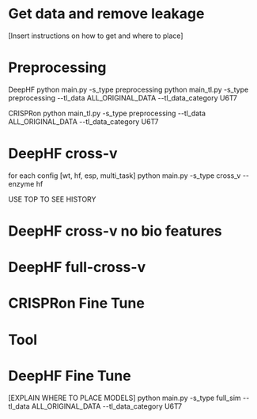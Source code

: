 # Get data and remove leakage
[Insert instructions on how to get and where to place]

# Preprocessing
DeepHF
python main.py -s_type preprocessing
python main_tl.py -s_type preprocessing --tl_data ALL_ORIGINAL_DATA --tl_data_category U6T7 

CRISPRon
python main_tl.py -s_type preprocessing --tl_data ALL_ORIGINAL_DATA --tl_data_category U6T7 




# DeepHF cross-v
for each config [wt, hf, esp, multi_task]
python main.py -s_type cross_v --enzyme hf
 
USE TOP TO SEE HISTORY

# DeepHF cross-v no bio features

# DeepHF full-cross-v


# CRISPRon Fine Tune

# Tool

# DeepHF Fine Tune
[EXPLAIN WHERE TO PLACE MODELS]
python main.py -s_type full_sim --tl_data ALL_ORIGINAL_DATA --tl_data_category U6T7 
